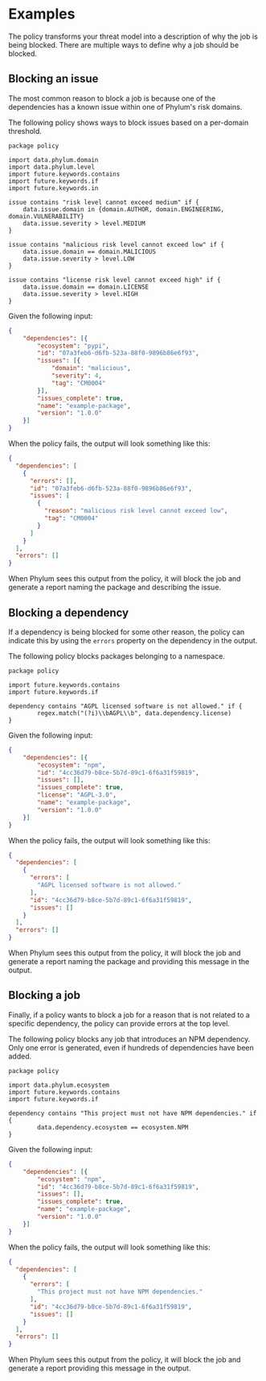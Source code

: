 # Examples

The policy transforms your threat model into a description of why the job is being blocked. There are multiple ways to define why a job should be blocked.

## Blocking an issue

The most common reason to block a job is because one of the dependencies has a known issue within one of Phylum's risk domains.

The following policy shows ways to block issues based on a per-domain threshold.

```rego
package policy

import data.phylum.domain
import data.phylum.level
import future.keywords.contains
import future.keywords.if
import future.keywords.in

issue contains "risk level cannot exceed medium" if {
	data.issue.domain in {domain.AUTHOR, domain.ENGINEERING, domain.VULNERABILITY}
	data.issue.severity > level.MEDIUM
}

issue contains "malicious risk level cannot exceed low" if {
	data.issue.domain == domain.MALICIOUS
	data.issue.severity > level.LOW
}

issue contains "license risk level cannot exceed high" if {
	data.issue.domain == domain.LICENSE
	data.issue.severity > level.HIGH
}
```

Given the following input:

```json
{
    "dependencies": [{
        "ecosystem": "pypi",
        "id": "07a3feb6-d6fb-523a-88f0-9896b86e6f93",
        "issues": [{
            "domain": "malicious",
            "severity": 4,
            "tag": "CM0004"
        }],
        "issues_complete": true,
        "name": "example-package",
        "version": "1.0.0"
    }]
}
```

When the policy fails, the output will look something like this:

```json
{
  "dependencies": [
    {
      "errors": [],
      "id": "07a3feb6-d6fb-523a-88f0-9896b86e6f93",
      "issues": [
        {
          "reason": "malicious risk level cannot exceed low",
          "tag": "CM0004"
        }
      ]
    }
  ],
  "errors": []
}
```

When Phylum sees this output from the policy, it will block the job and generate a report naming the package and describing the issue.

## Blocking a dependency

If a dependency is being blocked for some other reason, the policy can indicate this by using the `errors` property on the dependency in the output.

The following policy blocks packages belonging to a namespace.

```rego
package policy

import future.keywords.contains
import future.keywords.if

dependency contains "AGPL licensed software is not allowed." if {
        regex.match("(?i)\\bAGPL\\b", data.dependency.license)
}
```

Given the following input:

```json
{
    "dependencies": [{
        "ecosystem": "npm",
        "id": "4cc36d79-b8ce-5b7d-89c1-6f6a31f59819",
        "issues": [],
        "issues_complete": true,
        "license": "AGPL-3.0",
        "name": "example-package",
        "version": "1.0.0"
    }]
}
```

When the policy fails, the output will look something like this:

```json
{
  "dependencies": [
    {
      "errors": [
        "AGPL licensed software is not allowed."
      ],
      "id": "4cc36d79-b8ce-5b7d-89c1-6f6a31f59819",
      "issues": []
    }
  ],
  "errors": []
}
```

When Phylum sees this output from the policy, it will block the job and generate a report naming the package and providing this message in the output.

## Blocking a job

Finally, if a policy wants to block a job for a reason that is not related to a specific dependency, the policy can provide errors at the top level.

The following policy blocks any job that introduces an NPM dependency. Only one error is generated, even if hundreds of dependencies have been added.

```rego
package policy

import data.phylum.ecosystem
import future.keywords.contains
import future.keywords.if

dependency contains "This project must not have NPM dependencies." if {
        data.dependency.ecosystem == ecosystem.NPM
}
```

Given the following input:

```json
{
    "dependencies": [{
        "ecosystem": "npm",
        "id": "4cc36d79-b8ce-5b7d-89c1-6f6a31f59819",
        "issues": [],
        "issues_complete": true,
        "name": "example-package",
        "version": "1.0.0"
    }]
}
```

When the policy fails, the output will look something like this:

```json
{
  "dependencies": [
    {
      "errors": [
        "This project must not have NPM dependencies."
      ],
      "id": "4cc36d79-b8ce-5b7d-89c1-6f6a31f59819",
      "issues": []
    }
  ],
  "errors": []
}
```

When Phylum sees this output from the policy, it will block the job and generate a report providing this message in the output.
